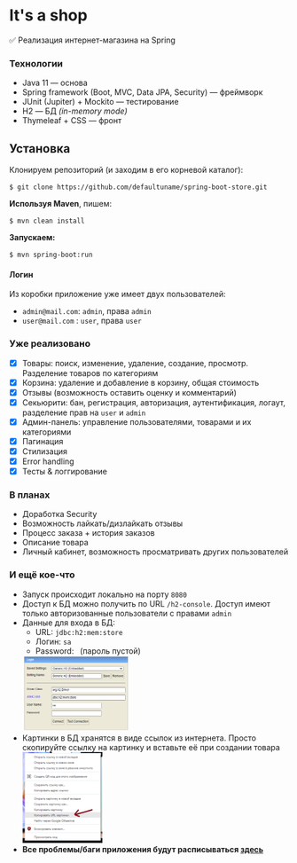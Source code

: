 # It's a shop
✅ Реализация интернет-магазина на Spring
### Технологии
- Java 11 — основа
- Spring framework (Boot, MVC, Data JPA, Security) — фреймворк
- JUnit (Jupiter) + Mockito — тестирование
- H2 — БД *(in-memory mode)*
- Thymeleaf + CSS — фронт
## Установка
Клонируем репозиторий (и заходим в его корневой каталог):
```
$ git clone https://github.com/defaultuname/spring-boot-store.git
``` 
**Используя Maven**, пишем:
```
$ mvn clean install
```
**Запускаем:**
```
$ mvn spring-boot:run
```
#### Логин
Из коробки приложение уже имеет двух пользователей:
- `admin@mail.com`: `admin`, права `admin`
- `user@mail.com` : `user`, права `user`
### Уже реализовано
- [X] Товары: поиск, изменение, удаление, создание, просмотр. Разделение товаров по категориям
- [X] Корзина: удаление и добавление в корзину, общая стоимость
- [X] Отзывы (возможность оставить оценку и комментарий)
- [X] Секьюрити: бан, регистрация, авторизация, аутентификация, логаут, разделение прав на `user` и `admin`
- [X] Админ-панель: управление пользователями, товарами и их категориями
- [X] Пагинация
- [X] Стилизация
- [X] Error handling
- [X] Тесты & логгирование
### В планах
- Доработка Security
- Возможность лайкать/дизлайкать отзывы
- Процесс заказа + история заказов
- Описание товара
- Личный кабинет, возможность просматривать других пользователей
### И ещё кое-что
- Запуск происходит локально на порту `8080`
- Доступ к БД можно получить по URL `/h2-console`. Доступ имеют только авторизованные пользователи с правами `admin`  
- Данные для входа в БД:
    - URL: `jdbc:h2:mem:store`
    - Логин: `sa`  
    - Password:` `  (пароль пустой)  
  <img src="src/main/resources/static/h2.png" height=40% width=40%>
- Картинки в БД хранятся в виде ссылок из интернета. Просто скопируйте ссылку на картинку и вставьте её при создании товара  
  <img src="src/main/resources/static/urlcopy.png" height=30% width=30%>
- **Все проблемы/баги приложения будут расписываться [здесь](https://github.com/defaultuname/spring-boot-store/issues)**

